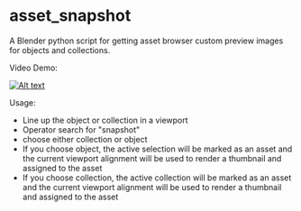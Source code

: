 # asset_snapshot

A Blender python script for getting asset browser custom preview images for objects and collections.

Video Demo:

[![Alt text](https://img.youtube.com/vi/d0D8DuqpRt0/0.jpg)](https://www.youtube.com/watch?v=d0D8DuqpRt0)  


Usage: 
 - Line up the object or collection in a viewport
 - Operator search for "snapshot"
 - choose either collection or object
 - If you choose object, the active selection will be marked as an asset and the current viewport alignment will be used to render a thumbnail and assigned to the asset
 - If you choose collection, the active collection will be marked as an asset and the current viewport alignment will be used to render a thumbnail and assigned to the asset

